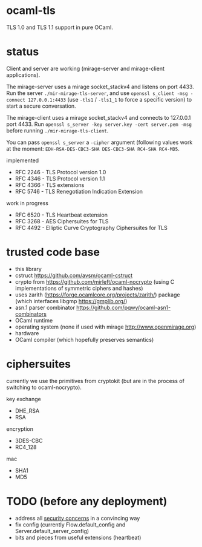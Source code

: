 ocaml-tls
==========

TLS 1.0 and TLS 1.1 support in pure OCaml.

status
======

Client and server are working (mirage-server and mirage-client applications).

The mirage-server uses a mirage socket_stackv4 and listens on port 4433. Run the server ``./mir-mirage-tls-server``, and use ``openssl s_client -msg -connect 127.0.0.1:4433`` (use ``-tls1`` / ``-tls1_1`` to force a specific version) to start a secure conversation.

The mirage-client uses a mirage socket_stackv4 and connects to 127.0.0.1 port 4433. Run ``openssl s_server -key server.key -cert server.pem -msg`` before running ``./mir-mirage-tls-client``.

You can pass ``openssl s_server`` a ``-cipher`` argument (following values work at the moment: ``EDH-RSA-DES-CBC3-SHA DES-CBC3-SHA RC4-SHA RC4-MD5``.

implemented

- RFC 2246 - TLS Protocol version 1.0
- RFC 4346 - TLS Protocol version 1.1
- RFC 4366 - TLS extensions
- RFC 5746 - TLS Renegotiation Indication Extension

work in progress

- RFC 6520 - TLS Heartbeat extension
- RFC 3268 - AES Ciphersuites for TLS
- RFC 4492 - Elliptic Curve Cryptography Ciphersuites for TLS

trusted code base
=================

- this library
- cstruct https://github.com/avsm/ocaml-cstruct
- crypto from https://github.com/mirleft/ocaml-nocrypto (using C implementations of symmetric ciphers and hashes)
- uses zarith (https://forge.ocamlcore.org/projects/zarith/) package (which interfaces libgmp https://gmplib.org/)
- asn.1 parser combinator https://github.com/pqwy/ocaml-asn1-combinators
- OCaml runtime
- operating system (none if used with mirage http://www.openmirage.org)
- hardware
- OCaml compiler (which hopefully preserves semantics)

ciphersuites
============

currently we use the primitives from cryptokit (but are in the process of switching to ocaml-nocrypto).

key exchange
- DHE_RSA
- RSA

encryption
- 3DES-CBC
- RC4_128

mac
- SHA1
- MD5

TODO (before any deployment)
============================

- address all [security concerns](https://github.com/mirleft/ocaml-tls/issues?labels=security+concern&page=1&state=open) in a convincing way
- fix config (currently Flow.default_config and Server.default_server_config)
- bits and pieces from useful extensions (heartbeat)
